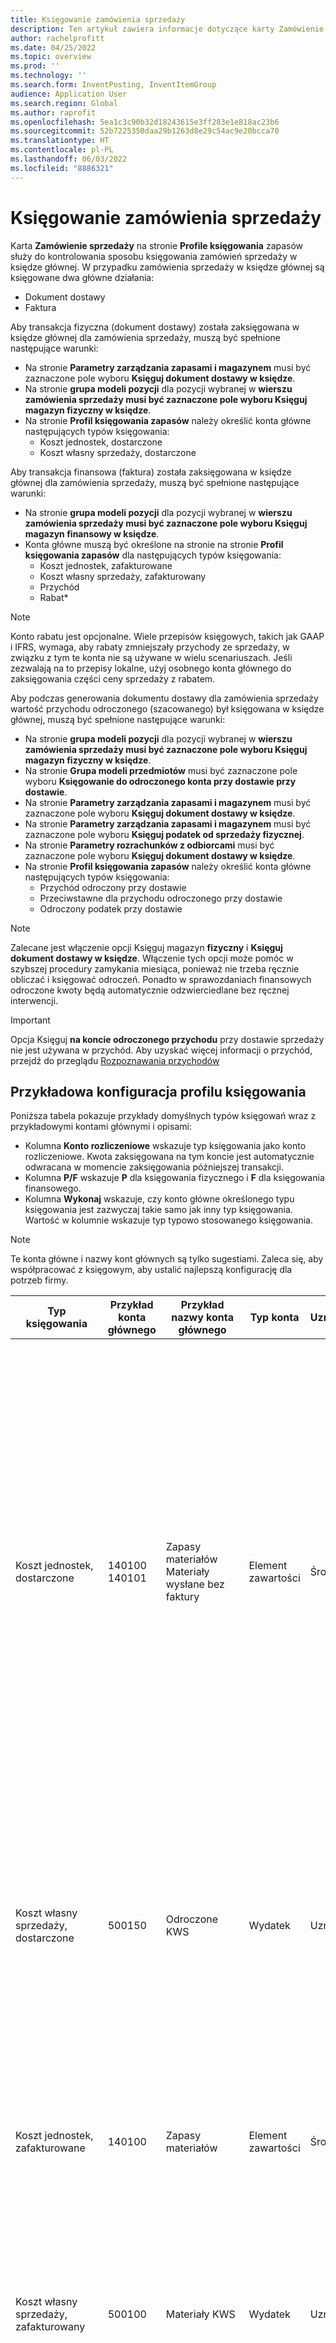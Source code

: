 ```yaml
---
title: Księgowanie zamówienia sprzedaży
description: Ten artykuł zawiera informacje dotyczące karty Zamówienie sprzedaży na stronie profilu księgowania zapasów.
author: rachelprofitt
ms.date: 04/25/2022
ms.topic: overview
ms.prod: ''
ms.technology: ''
ms.search.form: InventPosting, InventItemGroup
audience: Application User
ms.search.region: Global
ms.author: raprofit
ms.openlocfilehash: 5ea1c3c90b32d18243615e3ff283e1e818ac23b6
ms.sourcegitcommit: 52b7225350daa29b1263d8e29c54ac9e20bcca70
ms.translationtype: HT
ms.contentlocale: pl-PL
ms.lasthandoff: 06/03/2022
ms.locfileid: "8886321"
---
```

# <a name="sales-order-posting"></a>Księgowanie zamówienia sprzedaży

Karta **Zamówienie sprzedaży** na stronie **Profile księgowania** zapasów służy do kontrolowania sposobu księgowania zamówień sprzedaży w księdze głównej. W przypadku zamówienia sprzedaży w księdze głównej są księgowane dwa główne działania: 

- Dokument dostawy
- Faktura

Aby transakcja fizyczna (dokument dostawy) została zaksięgowana w księdze głównej dla zamówienia sprzedaży, muszą być spełnione następujące warunki:

- Na stronie **Parametry zarządzania zapasami i magazynem** musi być zaznaczone pole wyboru **Księguj dokument dostawy w księdze**.
- Na stronie **grupa modeli pozycji** dla pozycji wybranej w **wierszu zamówienia sprzedaży musi być zaznaczone pole wyboru Księguj magazyn fizyczny w księdze**.
- Na stronie **Profil księgowania zapasów** należy określić konta główne następujących typów księgowania:
  - Koszt jednostek, dostarczone
  - Koszt własny sprzedaży, dostarczone

Aby transakcja finansowa (faktura) została zaksięgowana w księdze głównej dla zamówienia sprzedaży, muszą być spełnione następujące warunki:

- Na stronie **grupa modeli pozycji** dla pozycji wybranej w **wierszu zamówienia sprzedaży musi być zaznaczone pole wyboru Księguj magazyn finansowy w księdze**.
- Konta główne muszą być określone na stronie na stronie **Profil księgowania zapasów** dla następujących typów księgowania:
  - Koszt jednostek, zafakturowane
  - Koszt własny sprzedaży, zafakturowany
  - Przychód
  - Rabat\*

> [!NOTE]
> Konto rabatu jest opcjonalne. Wiele przepisów księgowych, takich jak GAAP i IFRS, wymaga, aby rabaty zmniejszały przychody ze sprzedaży, w związku z tym te konta nie są używane w wielu scenariuszach. Jeśli zezwalają na to przepisy lokalne, użyj osobnego konta głównego do zaksięgowania części ceny sprzedaży z rabatem.

Aby podczas generowania dokumentu dostawy dla zamówienia sprzedaży wartość przychodu odroczonego (szacowanego) był księgowana w księdze głównej, muszą być spełnione następujące warunki:

- Na stronie **grupa modeli pozycji** dla pozycji wybranej w **wierszu zamówienia sprzedaży musi być zaznaczone pole wyboru Księguj magazyn fizyczny w księdze**.
- Na stronie **Grupa modeli przedmiotów** musi być zaznaczone pole wyboru **Księgowanie do odroczonego konta przy dostawie przy dostawie**.
- Na stronie **Parametry zarządzania zapasami i magazynem** musi być zaznaczone pole wyboru **Księguj dokument dostawy w księdze**.
- Na stronie **Parametry zarządzania zapasami i magazynem** musi być zaznaczone pole wyboru **Księguj podatek od sprzedaży fizycznej**.
- Na stronie **Parametry rozrachunków z odbiorcami** musi być zaznaczone pole wyboru **Księguj dokument dostawy w księdze**.
- Na stronie **Profil księgowania zapasów** należy określić konta główne następujących typów księgowania:
  - Przychód odroczony przy dostawie
  - Przeciwstawne dla przychodu odroczonego przy dostawie
  - Odroczony podatek przy dostawie

> [!NOTE]
> Zalecane jest włączenie opcji Księguj magazyn **fizyczny** i **Księguj dokument dostawy w księdze**. Włączenie tych opcji może pomóc w szybszej procedury zamykania miesiąca, ponieważ nie trzeba ręcznie obliczać i księgować odroczeń. Ponadto w sprawozdaniach finansowych odroczone kwoty będą automatycznie odzwierciedlane bez ręcznej interwencji.

> [!IMPORTANT]
> Opcja Księguj **na koncie odroczonego przychodu** przy dostawie sprzedaży nie jest używana w przychód. Aby uzyskać więcej informacji o przychód, przejdź do przeglądu [Rozpoznawania przychodów](/accounts-receivable/revenue-recognition-overview.md)

## <a name="sample-posting-profile-configuration"></a>Przykładowa konfiguracja profilu księgowania 

Poniższa tabela pokazuje przykłady domyślnych typów księgowań wraz z przykładowymi kontami głównymi i opisami:
 
- Kolumna **Konto rozliczeniowe** wskazuje typ księgowania jako konto rozliczeniowe. Kwota zaksięgowana na tym koncie jest automatycznie odwracana w momencie zaksięgowania późniejszej transakcji. 
- Kolumna **P/F** wskazuje **P** dla księgowania fizycznego i **F** dla księgowania finansowego. 
- Kolumna **Wykonaj** wskazuje, czy konto główne określonego typu księgowania jest zazwyczaj takie samo jak inny typ księgowania. Wartość w kolumnie wskazuje typ typowo stosowanego księgowania.

> [!NOTE]
> Te konta główne i nazwy kont głównych są tylko sugestiami. Zaleca się, aby współpracować z księgowym, aby ustalić najlepszą konfigurację dla potrzeb firmy.


| Typ księgowania | Przykład konta głównego | Przykład nazwy konta głównego | Typ konta | Uznanie/kredyt? | Konto rozliczeniowe | P/F | Śledzenie | Opis |
|------------|------------------------|-------------------------|--------------|---------|-------------------|------------|------|-------------------------|
| Koszt jednostek, dostarczone | 140100</br>140101 | Zapasy materiałów</br>Materiały wysłane bez faktury | Element zawartości | Środki | Tak | P | Koszt jednostek, zafakturowane | Używane podczas zaksięgowania dokumentu dostawy dla zamówienia sprzedaży. Konto przeciwstawne jest kosztem sprzedanych towarów, dostarczonych. Kwota na tym koncie jest wycofywana po zaksięgowaniu faktury zamówienia sprzedaży. Konto Zapasy materiałów wysłanych, które nie zostały zafakturowane, może być użyte do reprezentowania magazynu fizycznego, a konto zapasów materiałów można zarezerwować na podstawie aktualizacji finansowej. |
| Koszt własny sprzedaży, dostarczone | 500150 | Odroczone KWS | Wydatek | Uznanie | Tak | P  | Używane podczas zaksięgowania dokumentu dostawy dla zamówienia sprzedaży. Potrącenie na konto stanowi Koszt dostarczonych jednostek. Kwota na tym koncie jest wycofywana po zaksięgowaniu faktury zamówienia sprzedaży. |
| Koszt jednostek, zafakturowane | 140100 | Zapasy materiałów | Element zawartości | Środki | Nie | P | Koszt jednostek, dostarczone | Używane, gdy księgowana jest faktura zamówienia sprzedaży. Potrącenie na to konto stanowi Koszt sprzedanych towarów, zafakturowany. To konto reprezentuje zapasy w bilansie. |
| Koszt własny sprzedaży, zafakturowany | 500100 | Materiały KWS | Wydatek | Uznanie | Nie | P  | Używane, gdy księgowana jest faktura zamówienia sprzedaży. Potrącenie na to konto stanowi Koszt jednostek, zafakturowany. To konto reprezentuje KSZ w instrukcji P&amp;L. |
| Przychody (przychody z zamówienia sprzedaży*) | 400100 | Materiały przychodowe | Przychód | Środki | Nie | P   | Używane, gdy księgowana jest faktura zamówienia sprzedaży. Konto przeciwstawne do tego konta jest kontem rozrachunkowym (saldo odbiorcy*) w profilu **księgowania rozrachunków z odbiorcami**. |
| Prowizja (Sprzedaż, prowizja*) | 602150 | Wydatki z tytułu prowizji | Wydatek | Uznanie | Nie | P  | Używane, gdy prowizja jest włączona i obliczana dla sprzedaży oraz księgowana podczas procesu fakturowania zamówienia sprzedaży. Przeciwstawne dla tego konta jest prowizja od zobowiązań. |
| Konto przeciwstawne prowizji (Sprzedaż, Konto przeciwstawne prowizji*) | 201110 | Prowizje naliczone | Pasywa | Środki | Tak | P | Używane, gdy prowizja jest włączona i obliczana dla sprzedaży oraz księgowana podczas procesu fakturowania zamówienia sprzedaży. Potrącenie na tym rachunku stanowi koszt Komisji. |
| Przychód odroczony przy dostawie (Sprzedaż – Przychód dokumentu dostawy*) | 401400 | Naliczona sprzedaż | Przychód | Środki | Tak | P  | Używane, gdy przychód odroczony dla dostawy jest włączony i księgowany podczas przetwarzania dokumentu dostawy zamówienia sprzedaży. Kompensacja dla tego konta jest kompensacją przychodów odroczonych. Kwoty na tym koncie są automatycznie wycofywne po zaksięgowaniu faktury zamówienia sprzedaży. |
| Odroczona kompensacja przychodów przy dostawie (Sprzedaż – kompensacja przychodów z listu przewozowego)* | 130400 | Rozrachunki z odbiorcami — niefakturowane | Element zawartości | Uznanie | Tak | P  | Używane, gdy przychód odroczony dla dostawy jest włączony i księgowany podczas przetwarzania dokumentu dostawy zamówienia sprzedaży. Przesunięciem na tym koncie jest Przychód odroczony w momencie dostawy. Kwoty na tym koncie są automatycznie wycofywne po zaksięgowaniu faktury zamówienia sprzedaży. |
| Odroczony podatek od sprzedaży przy dostawie (sprzedaż, podatek od listu przewozowego*) | 250500 | Odroczony podatek od sprzedaży | Pasywa | Środki | Tak | P  | Używane, gdy jest włączony przychód odroczony dla dostawy i jest włączony podatek fizyczny księgowany. Kwota podatku jest księgowana podczas przetwarzania dokumentu dostawy zamówienia sprzedaży. |

\*Wartości podane w nawiasach w tej tabeli reprezentują wartości używane w polu **Typ księgowania** na stronie **Transakcje z voucherami**. **Typ księgowania** możesz wyświetlić na stronie **Transakcje z voucherami** na karcie **Ogólne**.

## <a name="sales-category-posting"></a>Publikowanie kategorii sprzedaży

Zamiast ustawiać księgowanie zapasów dla wszystkich towarów, grupy towarów lub pojedynczych towarów, można skonfigurować kategorie i kontrolować księgowanie w księdze według kategorii sprzedaży. Aby uzyskać więcej informacji na temat konfigurowania hierarchii kategorii i przypisywania kategorii do produktów, przejdź do [Tworzenie hierarchii klasyfikacji produktów](/supply-chain/pim/tasks/create-hierarchy-product-classification.md) i [Klasyfikuj produkt za pomocą hierarchii kategorii](/supply-chain/pim/tasks/classify-product-category-hierarchies.md).

Po utworzeniu hierarchii kategorii należy przypisać hierarchię do jednego lub większej liczby typów. Aby w zamówieniach sprzedaży użyć hierarchii kategorii, należy przypisać kategorię do typu hierarchii kategorii sprzedaży. Aby uzyskać więcej informacji, przejdź do [Informacje o hierarchiach kategorii](/dynamicsax-2012/appuser-itpro/about-category-hierarchies.md).

## <a name="create-revenue-posting-by-sales-category"></a>Utwórz księgowanie przychodów według kategorii sprzedaży

Aby przypisać księgowania w księdze do zamówienia sprzedaży na podstawie kategorii sprzedaży, należy wykonać następujące czynności:

1. Przejdź do **Zarządzanie zapasami** > **Konfiguracja** > **Księgowanie** > **Księgowanie**.
2. Kliknij kartę **Sprzedaż**.
3. Wybierz przycisk radio dla typu księgowania, który chcesz skonfigurować (na przykład **Przychód**).
4. Wybierz pozycję **Nowy**.
5. W polu **Kod towaru** wybierz **Kategoria**.
6. W polu **Relacja kategorii** wybierz kategorię dla profilu księgowania.
7. W polu **Kod konta** wybierz opcję **Tabela**, **Grupa** lub **Wszystko**. Na przykład, aby zastosować profil księgowania do wszystkich odbiorców, wybierz opcję **Wszystko**.
   - Jeśli wybrałeś **Tabela** w kroku 6, wybierz konkretny **Numer dostawcy** dla profilu księgowania w polu **Relacja konta**.
   - Jeśli wybrałeś **Grupa** w kroku 6, wybierz konkretny **Grupa dostawcy** dla profilu księgowania w polu **Relacja konta**.
   - Jeśli w kroku 6 wybierzesz **Wszystko**, pole **Relacja konta** pozostanie puste.

8. Aby skojarzyć określoną grupę podatku z wybranym typem księgowania, należy wybrać **Grupę podatku**. Jeśli to pole pozostanie puste, dany typ księgowania będzie dotyczyć wszystkich istniejących grup podatków. Księgowanie określone dla grup podatków dotyczy tylko transakcji wykonanych w związku ze sprzedażą i zakupami.

9. W polu **Konto główne** określ numer konta, na które ma być zaksięgowany typ konta. Należy wybrać jeden z numerów kont istniejących w planie kont.
